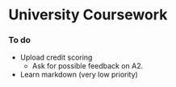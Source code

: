 # University Coursework

### To do

* Upload credit scoring
  * Ask for possible feedback on A2. 
* Learn markdown (very low priority)
